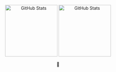 <p align="center">
  <img style='height: 170px' src="https://github-readme-stats.vercel.app/api?username=FutureFlySpace&theme=dark&show_icons=true&hide_border=false&count_private=true" alt="GitHub Stats">
  <img style='height: 170px' src="https://github-readme-stats.vercel.app/api/top-langs/?username=FutureFlySpace&theme=dark&show_icons=true&hide_border=false&layout=compact" alt="GitHub Stats">
</p>

<p align="center">🍄</p>
